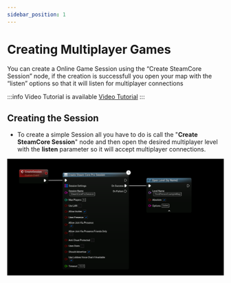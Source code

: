 ```yaml
---
sidebar_position: 1
---
```


# Creating Multiplayer Games
You can create a Online Game Session using the “Create SteamCore Session” node, if the creation is successfull you open your map with the “listen” options so that it will listen for multiplayer connections

:::info Video Tutorial is available
[Video Tutorial](../../videos/multiplayer/multiplayer-sessions.mdx)
:::

## Creating the Session
- To create a simple Session all you have to do is call the "**Create SteamCore Session**" node and then open the desired multiplayer level with the **listen** parameter so it will accept multiplayer connections.

![Img1](../../../../static/img/create_session.png)